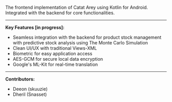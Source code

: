 The frontend implementation of Catat Arey using Kotlin for Android. Integrated with the backend for core functionalities.

---

**Key Features [in progress]:**
- Seamless integration with the backend for product stock management with predictive stock analysis using The Monte Carlo Simulation
- Clean UI/UX with traditional Views-XML
- Biometric for easy application access
- AES-GCM for secure local data encryption
- Google's ML-Kit for real-time translation

---

**Contributors:**
- Deeon (skuuzie)
- Dheril (Snasset)